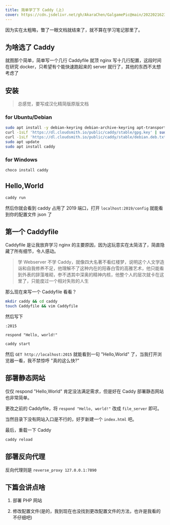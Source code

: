 ```yaml
---
title: 简单学了下 Caddy (上)
cover: https://cdn.jsdelivr.net/gh/AkaraChen/GalgamePic@main/20220216231354.png
---
```


因为实在太粗略，瞥了一眼文档就结束了，就不算在学习笔记那里了。

## 为啥选了 Caddy

就图那个简单，简单写一个几行 Caddyfile 就顶 nginx 写十几行配置，这段时间在研究 docker，只希望有个能快速跑起来的 server 就行了，其他的东西不太想考虑了

## 安装

> 总感觉，要写成汉化精简版原版文档

### for Ubuntu/Debian

```bash
sudo apt install -y debian-keyring debian-archive-keyring apt-transport-https
curl -1sLf 'https://dl.cloudsmith.io/public/caddy/stable/gpg.key' | sudo tee /etc/apt/trusted.gpg.d/caddy-stable.asc
curl -1sLf 'https://dl.cloudsmith.io/public/caddy/stable/debian.deb.txt' | sudo tee /etc/apt/sources.list.d/caddy-stable.list
sudo apt update
sudo apt install caddy
```

### for Windows

```powershell
choco install caddy
```

## Hello,World

```bash
caddy run
```

然后你就会看到 caddy 占用了 2019 端口，打开 `localhost:2019/config` 就能看到你的配置文件 json 了

## 第一个 Caddyfile

Caddyfile 是让我放弃学习 nginx 的主要原因，因为这玩意实在太简洁了，简直隐藏了所有细节，令人感动。

> 学 Webserver 不学 Caddy，就像四大名著不看红楼梦，说明这个人文学造诣和自我修养不足，他理解不了这种内在的阳春白雪的高雅艺术‌​‌‌‌‌​‌‌‌‌‌‌​​‌‌‌​​‌‌，他只能看到外表的辞藻堆砌，参不透其中深奥的精神内核，他整个人的层次就卡在这里了，只能度过一个相对失败的人生  

那么现在来写一个 Caddyfile 看看？

```bash
mkdir caddy && cd caddy
touch Caddyfile && vim Caddyfile
```

然后写下

```plain
:2015

respond "Hello, world!"
```

```bash
caddy start
```

然后 `GET http://localhost:2015` 就能看到一句 "Hello,World" 了，当我打开浏览器一看，我不禁惊呼 "真的这么快?"

## 部署静态网站

仅仅 respond "Hello,World" 肯定没法满足需求，但是好在 Caddy 部署静态网站也非常简单。

更改之前的 Caddyfile，将  `respond "Hello, world!"` 改成 `file_server` 即可。

当然目录下没有网站入口是不行的，好歹新建一个 `index.html` 吧。

最后，重载一下 Caddy

```bash
caddy reload
```

## 部署反向代理

反向代理则是 `reverse_proxy 127.0.0.1:7890` 

## 下篇会讲点啥

1. 部署 PHP 网站

2. 修改配置文件(是的，我到现在也没找到更改配置文件的方法，也许是我看的不仔细吧)

